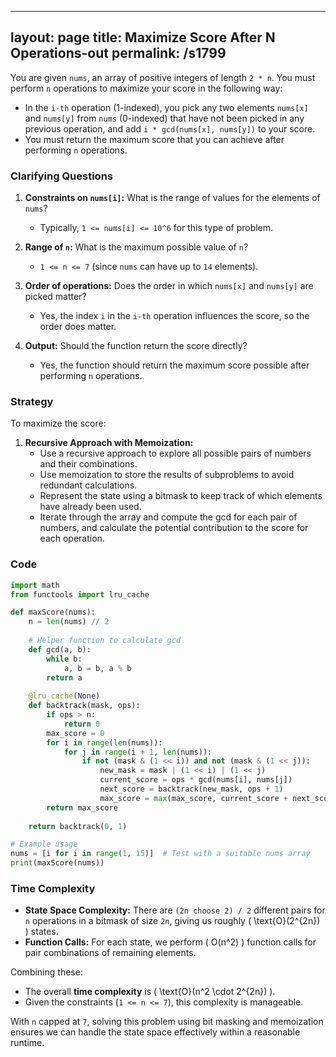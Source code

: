 
---
layout: page
title:  Maximize Score After N Operations-out
permalink: /s1799
---

You are given `nums`, an array of positive integers of length `2 * n`. You must perform `n` operations to maximize your score in the following way:
- In the `i-th` operation (1-indexed), you pick any two elements `nums[x]` and `nums[y]` from `nums` (0-indexed) that have not been picked in any previous operation, and add `i * gcd(nums[x], nums[y])` to your score.
- You must return the maximum score that you can achieve after performing `n` operations.

### Clarifying Questions

1. **Constraints on `nums[i]`:** What is the range of values for the elements of `nums`?
   - Typically, `1 <= nums[i] <= 10^6` for this type of problem.
   
2. **Range of `n`:** What is the maximum possible value of `n`?
   - `1 <= n <= 7` (since `nums` can have up to `14` elements).

3. **Order of operations:** Does the order in which `nums[x]` and `nums[y]` are picked matter?
   - Yes, the index `i` in the `i-th` operation influences the score, so the order does matter.

4. **Output:** Should the function return the score directly?
   - Yes, the function should return the maximum score possible after performing `n` operations.

### Strategy

To maximize the score:
1. **Recursive Approach with Memoization:**
   - Use a recursive approach to explore all possible pairs of numbers and their combinations.
   - Use memoization to store the results of subproblems to avoid redundant calculations.
   - Represent the state using a bitmask to keep track of which elements have already been used.
   - Iterate through the array and compute the gcd for each pair of numbers, and calculate the potential contribution to the score for each operation.

### Code

```python
import math
from functools import lru_cache

def maxScore(nums):
    n = len(nums) // 2
    
    # Helper function to calculate gcd 
    def gcd(a, b):
        while b:
            a, b = b, a % b
        return a
    
    @lru_cache(None)
    def backtrack(mask, ops):
        if ops > n:
            return 0
        max_score = 0
        for i in range(len(nums)):
            for j in range(i + 1, len(nums)):
                if not (mask & (1 << i)) and not (mask & (1 << j)):
                    new_mask = mask | (1 << i) | (1 << j)
                    current_score = ops * gcd(nums[i], nums[j])
                    next_score = backtrack(new_mask, ops + 1)
                    max_score = max(max_score, current_score + next_score)
        return max_score
    
    return backtrack(0, 1)

# Example usage
nums = [i for i in range(1, 15)]  # Test with a suitable nums array
print(maxScore(nums))
```

### Time Complexity

- **State Space Complexity:** There are `(2n choose 2) / 2` different pairs for `n` operations in a bitmask of size `2n`, giving us roughly \( \text{O}(2^{2n}) \) states.
- **Function Calls:** For each state, we perform \( O(n^2) \) function calls for pair combinations of remaining elements.
  
Combining these:
- The overall **time complexity** is \( \text{O}(n^2 \cdot 2^{2n}) \).
- Given the constraints (`1 <= n <= 7`), this complexity is manageable.

With `n` capped at `7`, solving this problem using bit masking and memoization ensures we can handle the state space effectively within a reasonable runtime.